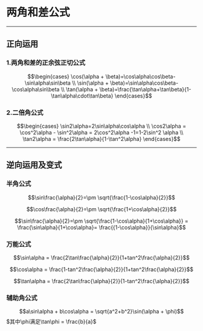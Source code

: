 # 两角和差公式

---

## 正向运用
### 1.两角和差的正余弦正切公式
$$\begin{cases}
    \cos(\alpha + \beta)=\cos\alpha\cos\beta-\sin\alpha\sin\beta \\
    \sin(\alpha + \beta)=\sin\alpha\cos\beta-\cos\alpha\sin\beta \\
    \tan(\alpha + \beta)=\frac{\tan\alpha+\tan\beta}{1-\tan\alpha\cdot\tan\beta}
\end{cases}$$

### 2.二倍角公式
$$\begin{cases}
    \sin2\alpha=2\sin\alpha\cos\alpha \\
    \cos2\alpha = \cos^2\alpha - \sin^2\alpha = 2\cos^2\alpha -1=1-2\sin^2 \alpha \\
    \tan2\alpha = \frac{2\tan\alpha}{1-\tan^2\alpha}
\end{cases}$$

---
## 逆向运用及变式
### 半角公式
$$\sin\frac{\alpha}{2}=\pm \sqrt{\frac{1-\cos\alpha}{2}}$$

$$\cos\frac{\alpha}{2}=\pm \sqrt{\frac{1+\cos\alpha}{2}}$$

$$\sin\frac{\alpha}{2}=\pm \sqrt{\frac{1-\cos\alpha}{1+\cos\alpha}} = \frac{\sin\alpha}{1+\cos\alpha}= \frac{{1-\cos\alpha}}{\sin\alpha}$$

### 万能公式
$$\sin\alpha = \frac{2\tan\frac{\alpha}{2}}{1+tan^2\frac{\alpha}{2}}$$

$$\cos\alpha = \frac{1-tan^2\frac{\alpha}{2}}{1+tan^2\frac{\alpha}{2}}$$

$$\tan\alpha = \frac{2\tan\frac{\alpha}{2}}{1-tan^2\frac{\alpha}{2}}$$

### 辅助角公式
$$a\sin\alpha + b\cos\alpha = \sqrt{a^2+b^2}\sin(\alpha + \phi)$$
$其中\phi满足\tan\phi = \frac{b}{a}$